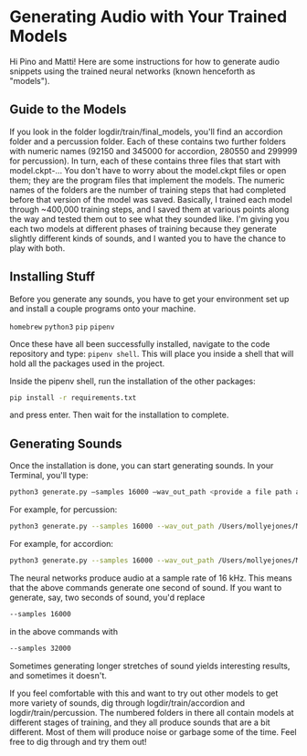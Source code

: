 # Generating Audio with Your Trained Models

Hi Pino and Matti!  Here are some instructions for how to generate audio snippets using the trained neural networks (known henceforth as "models").

## Guide to the Models

If you look in the folder logdir/train/final_models, you'll find an accordion folder and a percussion folder.  Each of these contains two further folders with numeric names (92150 and 345000 for accordion, 280550 and 299999 for percussion).  In turn, each of these contains three files that start with model.ckpt-...  You don't have to worry about the model.ckpt files or open them; they are the program files that implement the models.  The numeric names of the folders are the number of training steps that had completed before that version of the model was saved.  Basically, I trained each model through ~400,000 training steps, and I saved them at various points along the way and tested them out to see what they sounded like.  I'm giving you each two models at different phases of training because they generate slightly different kinds of sounds, and I wanted you to have the chance to play with both.

## Installing Stuff
Before you generate any sounds, you have to get your environment set up and install a couple programs onto your machine.  

`homebrew`
`python3`
`pip`
`pipenv`

Once these have all been successfully installed, navigate to the code repository and type: `pipenv shell`.  This will place you inside a shell that will
hold all the packages used in the project.

Inside the pipenv shell, run the installation of the other packages:

```bash
pip install -r requirements.txt
```

and press enter.  Then wait for the installation to complete.

## Generating Sounds
Once the installation is done, you can start generating sounds.  In your Terminal, you'll type:

```bash
python3 generate.py —samples 16000 —wav_out_path <provide a file path and file name on your local machine where you'd like to save the sound> <provide file path to model you’d like to use to train>
```

For example, for percussion:
```bash
python3 generate.py --samples 16000 --wav_out_path /Users/mollyejones/Music/TaPIR_lab_2022_23/tensorflow-wavenet-v2/logdir/generated_audio/percussion/generated_percussion_sound.wav logdir/train/final_models/percussion/299999/model.ckpt-299999
```

For example, for accordion:
```bash
python3 generate.py --samples 16000 --wav_out_path /Users/mollyejones/Music/TaPIR_lab_2022_23/tensorflow-wavenet-v2/logdir/generated_audio/accordion/generated_accordion_sound.wav logdir/train/final_models/accordion/345000/model.ckpt-345000
```

The neural networks produce audio at a sample rate of 16 kHz.  This means that the above commands generate one second of sound.  If you want to generate, say, two seconds of sound, you'd replace
```bash
--samples 16000
```
in the above commands with
```bash
--samples 32000
```

Sometimes generating longer stretches of sound yields interesting results, and sometimes it doesn't.

If you feel comfortable with this and want to try out other models to get more variety of sounds, dig through logdir/train/accordion and logdir/train/percussion.  The numbered folders in there all contain models at different stages of training, and they all produce sounds that are a bit different.  Most of them will produce noise or garbage some of the time.  Feel free to dig through and try them out!